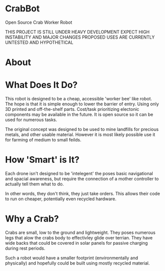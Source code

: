 # CrabBot
Open Source Crab Worker Robot

THIS PROJECT IS STILL UNDER HEAVY DEVELOPMENT
EXPECT HIGH INSTABILITY AND MAJOR CHANGES
PROPOSED USES ARE CURRENTLY UNTESTED AND HYPOTHETICAL

# About


# What Does It Do?
This robot is designed to be a cheap, accessible 'worker bee' like robot.
The hope is that it is simple enough to lower the barrier of entry. Using only 3D printed and off-the-shelf parts. Cost/task prioritizing electonic components may be available in the future.
It is open source so it can be used for numerous tasks.

The original concept was designed to be used to mine landfills for precious metals, and other usable material. However it is most likely possible use it for farming of medium to small feilds.

# How 'Smart' is It?
Each drone isn't designed to be 'intelegent' the poses basic navigational and spacial awareness, but require the connection of a mother controller to actually tell them what to do.

In other words, they don't think, they just take orders. This allows their code to run on cheaper, potentially even recycled hardware.

# Why a Crab?
Crabs are small, low to the ground and lightweight. They poses numerous legs that alow the crabs body to effectivley glide over terrian. They have wide backs that could be covered in solar panels for passive charging during rest periods.

Such a robot would have a smaller footprint (environmentally and physically) and hopefully could be built using mostly recycled material.

